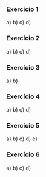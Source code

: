 ### Exercício 1
a)
b)
c)
d)

### Exercício 2
a)
b)
c)
d)

### Exercício 3
a)
b)

### Exercício 4
a)
b)
c)
d)

### Exercício 5
a)
b)
c)
d)
e)

### Exercício 6
a)
b)
c)
d)